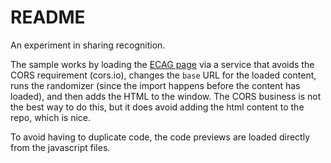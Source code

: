 README
======

An experiment in sharing recognition.

The sample works by loading the [ECAG page](https://elifesciences.org/about/people/early-career)
via a service that avoids the CORS requirement (cors.io), changes the `base` URL for the loaded
content, runs the randomizer (since the import happens before the content has loaded), and
then adds the HTML to the window. The CORS business is not the best way to do this, but it does
avoid adding the html content to the repo, which is nice.

To avoid having to duplicate code, the code previews are loaded directly from the javascript
files.
